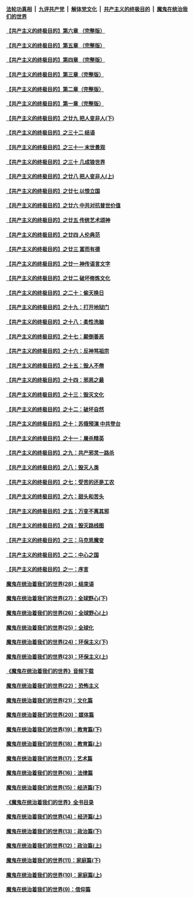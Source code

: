 

####  [法轮功真相](../../../../basic/blob/master/README.md?t=04251701) &nbsp;|&nbsp; [九评共产党](../../../../9ping.md/blob/master/README.md?t=04251701) &nbsp;|&nbsp; [解体党文化](../../../../jtdwh.md/blob/master/README.md?t=04251701)  &nbsp;|&nbsp; [共产主义的终极目的](../../../../gczydzjmd.md/blob/master/README.md?t=04251701) &nbsp;|&nbsp; [魔鬼在统治我们的世界](../../../../mgztzwmdsj.md/blob/master/README.md?t=04251701) 

#### [【共产主义的终极目的】第六章 （完整版）](../pages/nsc422/n11428913.md?t=04251701) 

#### [【共产主义的终极目的】第五章 （完整版）](../pages/nsc422/n11428912.md?t=04251701) 

#### [【共产主义的终极目的】第四章 （完整版）](../pages/nsc422/n11428907.md?t=04251701) 

#### [【共产主义的终极目的】第三章（完整版）](../pages/nsc422/n11428848.md?t=04251701) 

#### [【共产主义的终极目的】第二章（完整版）](../pages/nsc422/n11428831.md?t=04251701) 

#### [【共产主义的终极目的】第一章（完整版）](../pages/nsc422/n11417651.md?t=04251701) 

#### [【共产主义的终极目的】之廿九 把人变非人(下)](../pages/nsc422/n11344140.md?t=04251701) 

#### [【共产主义的终极目的】之三十二 结语](../pages/nsc422/n11360535.md?t=04251701) 

#### [【共产主义的终极目的】之三十一 末世景观](../pages/nsc422/n11351129.md?t=04251701) 

#### [【共产主义的终极目的】之三十 几成狼世界](../pages/nsc422/n11348280.md?t=04251701) 

#### [【共产主义的终极目的】之廿八 把人变非人(上)](../pages/nsc422/n11340492.md?t=04251701) 

#### [【共产主义的终极目的】之廿七 以恨立国](../pages/nsc422/n11336944.md?t=04251701) 

#### [【共产主义的终极目的】之廿六 中共对抗普世价值](../pages/nsc422/n11324785.md?t=04251701) 

#### [【共产主义的终极目的】之廿五 传统艺术颂神](../pages/nsc422/n11296396.md?t=04251701) 

#### [【共产主义的终极目的】之廿四 人伦典范](../pages/nsc422/n11296397.md?t=04251701) 

#### [【共产主义的终极目的】之廿三 富而有德](../pages/nsc422/n11283598.md?t=04251701) 

#### [【共产主义的终极目的】之廿一 神传语言文字](../pages/nsc422/n11263265.md?t=04251701) 

#### [【共产主义的终极目的】之廿二 破坏修炼文化](../pages/nsc422/n11245728.md?t=04251701) 

#### [【共产主义的终极目的】之二十：偷天换日](../pages/nsc422/n11238846.md?t=04251701) 

#### [【共产主义的终极目的】之十九：打开地狱门](../pages/nsc422/n11206376.md?t=04251701) 

#### [【共产主义的终极目的】之十八：柔性洗脑](../pages/nsc422/n11199994.md?t=04251701) 

#### [【共产主义的终极目的】之十七：颠倒善恶](../pages/nsc422/n11179782.md?t=04251701) 

#### [【共产主义的终极目的】之十六：反神骂祖宗](../pages/nsc422/n11166798.md?t=04251701) 

#### [【共产主义的终极目的】之十五：毁人不倦](../pages/nsc422/n11166792.md?t=04251701) 

#### [【共产主义的终极目的】之十四：邪恶之最](../pages/nsc422/n11150249.md?t=04251701) 

#### [【共产主义的终极目的】之十三：毁灭文化](../pages/nsc422/n11135227.md?t=04251701) 

#### [【共产主义的终极目的】之十二：破坏自然](../pages/nsc422/n11135214.md?t=04251701) 

#### [【共产主义的终极目的】之十：苏俄预演 中共登台](../pages/nsc422/n11118424.md?t=04251701) 

#### [【共产主义的终极目的】之十一：屠杀精英](../pages/nsc422/n11118442.md?t=04251701) 

#### [【共产主义的终极目的】之九：共产邪灵一路杀](../pages/nsc422/n11114139.md?t=04251701) 

#### [【共产主义的终极目的】之八：毁灭人类](../pages/nsc422/n11108503.md?t=04251701) 

#### [【共产主义的终极目的】之七：受苦的还是工农](../pages/nsc422/n11101809.md?t=04251701) 

#### [【共产主义的终极目的】之六：甜头和苦头](../pages/nsc422/n11096971.md?t=04251701) 

#### [【共产主义的终极目的】之五：万变不离其邪](../pages/nsc422/n11091285.md?t=04251701) 

#### [【共产主义的终极目的】之四：毁灭路线图](../pages/nsc422/n11086284.md?t=04251701) 

#### [【共产主义的终极目的】之三：马克思魔变](../pages/nsc422/n11061941.md?t=04251701) 

#### [【共产主义的终极目的】之二：中心之国](../pages/nsc422/n11047728.md?t=04251701) 

#### [【共产主义的终极目的】之一：序言](../pages/nsc422/n11086077.md?t=04251701) 

#### [魔鬼在统治着我们的世界(28)：结束语](../pages/nsc422/n10936246.md?t=04251701) 

#### [魔鬼在统治着我们的世界(27)：全球野心(下)](../pages/nsc422/n10928319.md?t=04251701) 

#### [魔鬼在统治着我们的世界(26)：全球野心(上)](../pages/nsc422/n10900318.md?t=04251701) 

#### [魔鬼在统治着我们的世界(25)：全球化](../pages/nsc422/n10788205.md?t=04251701) 

#### [魔鬼在统治着我们的世界(24)：环保主义(下)](../pages/nsc422/n10695307.md?t=04251701) 

#### [魔鬼在统治着我们的世界(23)：环保主义(上)](../pages/nsc422/n10688613.md?t=04251701) 

#### [《魔鬼在统治着我们的世界》音频下载](../pages/nsc422/n10635553.md?t=04251701) 

#### [魔鬼在统治着我们的世界(22)：恐怖主义](../pages/nsc422/n10614727.md?t=04251701) 

#### [魔鬼在统治着我们的世界(21)：文化篇](../pages/nsc422/n10597706.md?t=04251701) 

#### [魔鬼在统治着我们的世界(20)：媒体篇](../pages/nsc422/n10586579.md?t=04251701) 

#### [魔鬼在统治着我们的世界(19)：教育篇(下)](../pages/nsc422/n10564808.md?t=04251701) 

#### [魔鬼在统治着我们的世界(18)：教育篇(上)](../pages/nsc422/n10526970.md?t=04251701) 

#### [魔鬼在统治着我们的世界(17)：艺术篇](../pages/nsc422/n10499093.md?t=04251701) 

#### [魔鬼在统治着我们的世界(16)：法律篇](../pages/nsc422/n10485969.md?t=04251701) 

#### [魔鬼在统治着我们的世界(15)：经济篇(下)](../pages/nsc422/n10469975.md?t=04251701) 

#### [《魔鬼在统治着我们的世界》全书目录](../pages/nsc422/n10464261.md?t=04251701) 

#### [魔鬼在统治着我们的世界(14)：经济篇(上)](../pages/nsc422/n10457370.md?t=04251701) 

#### [魔鬼在统治着我们的世界(13)：政治篇(下)](../pages/nsc422/n10448270.md?t=04251701) 

#### [魔鬼在统治着我们的世界(12)：政治篇(上)](../pages/nsc422/n10444576.md?t=04251701) 

#### [魔鬼在统治着我们的世界(11)：家庭篇(下)](../pages/nsc422/n10440961.md?t=04251701) 

#### [魔鬼在统治着我们的世界(10)：家庭篇(上)](../pages/nsc422/n10435448.md?t=04251701) 

#### [魔鬼在统治着我们的世界(9)：信仰篇](../pages/nsc422/n10432159.md?t=04251701) 

